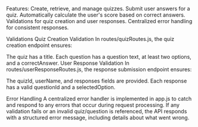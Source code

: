 Features:
Create, retrieve, and manage quizzes.
Submit user answers for a quiz.
Automatically calculate the user's score based on correct answers.
Validations for quiz creation and user responses.
Centralized error handling for consistent responses.

Validations
Quiz Creation Validation
In routes/quizRoutes.js, the quiz creation endpoint ensures:

The quiz has a title.
Each question has a question text, at least two options, and a correctAnswer.
User Response Validation
In routes/userResponseRoutes.js, the response submission endpoint ensures:

The quizId, userName, and responses fields are provided.
Each response has a valid questionId and a selectedOption.


Error Handling
A centralized error handler is implemented in app.js to catch and respond to any errors that occur during request processing. If any validation fails or an invalid quiz/question is referenced, the API responds with a structured error message, including details about what went wrong.
